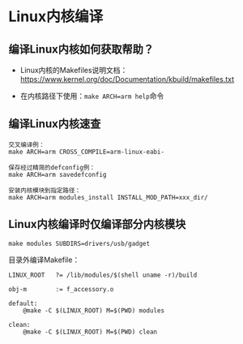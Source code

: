 # Linux内核编译

## 编译Linux内核如何获取帮助？

- Linux内核的Makefiles说明文档：https://www.kernel.org/doc/Documentation/kbuild/makefiles.txt

- 在内核路径下使用：`make ARCH=arm help`命令

  

## 编译Linux内核速查

```
交叉编译例：
make ARCH=arm CROSS_COMPILE=arm-linux-eabi-

保存经过精简的defconfig例：
make ARCH=arm savedefconfig

安装内核模块到指定路径：
make ARCH=arm modules_install INSTALL_MOD_PATH=xxx_dir/

```



## Linux内核编译时仅编译部分内核模块

```
make modules SUBDIRS=drivers/usb/gadget
```

目录外编译Makefile：

```
LINUX_ROOT   ?= /lib/modules/$(shell uname -r)/build

obj-m        := f_accessory.o

default:
	@make -C $(LINUX_ROOT) M=$(PWD) modules

clean:
	@make -C $(LINUX_ROOT) M=$(PWD) clean
```
